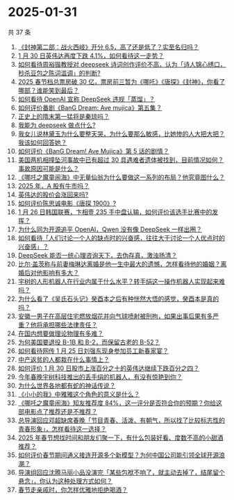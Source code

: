 # 2025-01-31

共 37 条

<!-- BEGIN ZHIHUVIDEO -->
<!-- 最后更新时间 Fri Jan 31 2025 01:09:29 GMT+0800 (China Standard Time) -->
1. [《封神第二部：战火西岐》开分 6.5，高了还是低了？实至名归吗？](https://www.zhihu.com/question/10850785611)
1. [1 月 30 日英伟达再度下跌 4.1%，如何看待这一走势？](https://www.zhihu.com/question/10877512620)
1. [如何看待周裕锴教授对 deepseek 诗词创作评价不高，认为「诗人锦心绣口，秒杀豆包之陈词滥调」的判断?](https://www.zhihu.com/question/10876882119)
1. [2025 春节档总票房破 30 亿，票房前三暂为《哪吒》《唐探》《封神》，你看了哪部？谁能笑到最后？](https://www.zhihu.com/question/10823702457)
1. [如何看待 OpenAI 宣称 DeepSeek 违规「蒸馏」？](https://www.zhihu.com/question/10868563908)
1. [如何评价番剧《BanG Dream: Ave mujica》第五集？](https://www.zhihu.com/question/10401456245)
1. [正史上的隋末第一猛将是秦琼吗？](https://www.zhihu.com/question/621419938)
1. [我能为 deepseek 做点什么?](https://www.zhihu.com/question/10810440050)
1. [我女儿说林黛玉为什么要整天哭，为什么要那么敏感，比她惨的人大把大把？我该如何回答她？](https://www.zhihu.com/question/10747814182)
1. [如何评价《BanG Dream! Ave Mujica》第 5 话的剧情？](https://www.zhihu.com/question/9644485070)
1. [美国两机相撞坠河事故中已有超过 30 具遇难者遗体被找到，目前情况如何？事故原因可能是什么？](https://www.zhihu.com/question/10871868238)
1. [《哪吒之魔童闹海》中无量仙翁为什么要做这一系列的布局？他究竟图什么？](https://www.zhihu.com/question/10847772459)
1. [2025 年，A 股有牛市吗？](https://www.zhihu.com/question/10000548554)
1. [英伟达的股价会涨回来吗?](https://www.zhihu.com/question/10806398090)
1. [如何评价陈思诚电影《唐探 1900》?](https://www.zhihu.com/question/10622344622)
1. [1 月 26 日韩国联赛，卞相壹 235 手中盘认输，如何评价该选手比赛中的发挥？](https://www.zhihu.com/question/10672322913)
1. [为什么同为开源追平 OpenAI，Qwen 没有像 DeepSeek 一样出圈？](https://www.zhihu.com/question/10744161372)
1. [如何看待「人们讨论一个人的缺点时的兴奋感，往往大于讨论一个人优点时的兴奋感」？](https://www.zhihu.com/question/6838004684)
1. [DeepSeek 能否一统心理咨询天下，去伪存真，激浊扬清？](https://www.zhihu.com/question/10743483773)
1. [比尔·盖茨称与前妻梅琳达离婚是他一生中最大的遗憾，怎样看待他的婚姻？离婚后对他影响有多大？](https://www.zhihu.com/question/10671044073)
1. [宇树的人形机器人在行业内属于什么水平？转手绢这一操作机器人实现起来难吗？](https://www.zhihu.com/question/10775107971)
1. [为什么看了《吴氏石头记》癸酉本之后有种恍然大悟的感觉，癸酉本是真的吗？](https://www.zhihu.com/question/554353793)
1. [安徽一男子在高层住宅燃放烟花并向气球喷射被刑拘，如果出事后果有多严重？他将承担哪些法律责任？](https://www.zhihu.com/question/10693767229)
1. [在国内想要做理论物理有多难？](https://www.zhihu.com/question/667146047)
1. [为何美国要退役 B-1B 和 B-2，而保留古老的 B-52？](https://www.zhihu.com/question/355710802)
1. [如何看待网传 1 月 25 日刘强东现身参加员工新春家宴？](https://www.zhihu.com/question/10561872762)
1. [中产返贫的人都栽在什么事情上？](https://www.zhihu.com/question/657234416)
1. [如何评价 1 月 30 日股市上涨百分之十的英伟达继续下跌百分之四？](https://www.zhihu.com/question/10868029039)
1. [今年春晚宇树科技推出的丢手绢的机器人，有没有惊艳到你？](https://www.zhihu.com/question/10802689553)
1. [为什么世界各地都有蛇的神话传说？](https://www.zhihu.com/question/9752077811)
1. [《小小的我》中雅雅这个角色的意义是什么？](https://www.zhihu.com/question/8184929093)
1. [《哪吒之魔童闹海》知友推荐度 84%，这一评分是否符合你的预期？你给这部电影点了推荐还是不推荐？](https://www.zhihu.com/question/10873961390)
1. [总导演回应邓超缺席春晚「节目青春、活泼、有朝气，所以找了比较标志性的青春形象」，怎样看待这一选择？](https://www.zhihu.com/question/10809176462)
1. [2025 年春节想找时间和朋友们聚一下，有什么包装好看、度数不高的小甜酒推荐？](https://www.zhihu.com/question/7107679900)
1. [如何评价春节期间通义接连开源多个新模型？为何中国公司能引领全球开源浪潮？](https://www.zhihu.com/question/10818862820)
1. [导演组回应沈腾马丽小品没演完「某些包袱不响了，就主动去掉了，结尾留个悬念」，你认为这种处理方式如何？](https://www.zhihu.com/question/10803282792)
1. [春节走亲戚时，你怎样优雅地拒绝喝酒？](https://www.zhihu.com/question/10543014391)
<!-- END ZHIHUVIDEO -->
